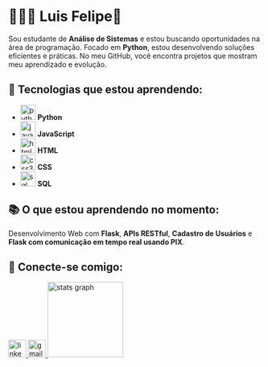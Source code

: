 # 👩🏻‍💻 Luis Felipe👋

<p>Sou estudante de <strong>Análise de Sistemas</strong> e estou buscando oportunidades na área de programação. Focado em  <strong>Python</strong>, estou desenvolvendo soluções eficientes e práticas. No meu GitHub, você encontra projetos que mostram meu aprendizado e evolução.</p>

## 🚀 Tecnologias que estou aprendendo:
<ul>
  <li><img src="https://cdn.jsdelivr.net/gh/devicons/devicon/icons/python/python-original.svg" height="30" alt="python logo" /> <strong>Python</strong></li>
  <li><img src="https://cdn.jsdelivr.net/gh/devicons/devicon/icons/javascript/javascript-original.svg" height="30" alt="javascript logo" /> <strong>JavaScript</strong></li>
  <li><img src="https://cdn.jsdelivr.net/gh/devicons/devicon/icons/html5/html5-original.svg" height="30" alt="html5 logo" /> <strong>HTML</strong></li>
  <li><img src="https://cdn.jsdelivr.net/gh/devicons/devicon/icons/css3/css3-original.svg" height="30" alt="css3 logo" /> <strong>CSS</strong></li>
  <li><img src="https://cdn.jsdelivr.net/gh/devicons/devicon/icons/mysql/mysql-original.svg" height="30" alt="sql logo" /> <strong>SQL</strong></li>
</ul>

## 📚 O que estou aprendendo no momento:
<p>Desenvolvimento Web com <strong>Flask</strong>, <strong>APIs RESTful</strong>, <strong>Cadastro de Usuários</strong> e <strong>Flask com comunicação em tempo real usando PIX</strong>.</p>

## 🔗 Conecte-se comigo:
<head>
  <link rel="stylesheet" href="https://cdnjs.cloudflare.com/ajax/libs/font-awesome/5.15.4/css/all.min.css">
</head>
<a href="https://www.linkedin.com/in/luisfelipe01/" target="_blank">
  <img src="https://img.shields.io/static/v1?message=LinkedIn&logo=linkedin&label=&color=0077B5&logoColor=white&labelColor=&style=for-the-badge" height="35" alt="linkedin logo" />
</a>
<a href="mailto:lluisfelipe1619@gmail.com">
  <img src="https://img.shields.io/static/v1?message=Gmail&logo=gmail&label=&color=D14836&logoColor=white&labelColor=&style=for-the-badge" height="35" alt="gmail logo" />
</a>

<img src="https://github-readme-stats.vercel.app/api?username=Jiimmypage&hide_title=false&hide_rank=false&show_icons=true&include_all_commits=true&count_private=true&disable_animations=false&theme=dracula&locale=en&hide_border=false" height="150" alt="stats graph" />
